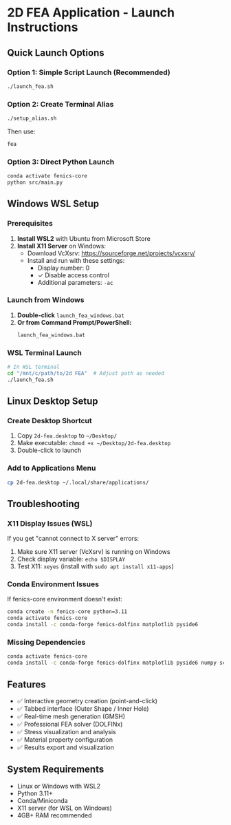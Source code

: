 # 2D FEA Application - Launch Instructions

## Quick Launch Options

### Option 1: Simple Script Launch (Recommended)
```bash
./launch_fea.sh
```

### Option 2: Create Terminal Alias
```bash
./setup_alias.sh
```
Then use:
```bash
fea
```

### Option 3: Direct Python Launch
```bash
conda activate fenics-core
python src/main.py
```

## Windows WSL Setup

### Prerequisites
1. **Install WSL2** with Ubuntu from Microsoft Store
2. **Install X11 Server** on Windows:
   - Download VcXsrv: https://sourceforge.net/projects/vcxsrv/
   - Install and run with these settings:
     - Display number: 0
     - ✓ Disable access control
     - Additional parameters: `-ac`

### Launch from Windows
1. **Double-click** `launch_fea_windows.bat`
2. **Or from Command Prompt/PowerShell:**
   ```cmd
   launch_fea_windows.bat
   ```

### WSL Terminal Launch
```bash
# In WSL terminal
cd "/mnt/c/path/to/2d FEA"  # Adjust path as needed
./launch_fea.sh
```

## Linux Desktop Setup

### Create Desktop Shortcut
1. Copy `2d-fea.desktop` to `~/Desktop/`
2. Make executable: `chmod +x ~/Desktop/2d-fea.desktop`
3. Double-click to launch

### Add to Applications Menu
```bash
cp 2d-fea.desktop ~/.local/share/applications/
```

## Troubleshooting

### X11 Display Issues (WSL)
If you get "cannot connect to X server" errors:
1. Make sure X11 server (VcXsrv) is running on Windows
2. Check display variable: `echo $DISPLAY`
3. Test X11: `xeyes` (install with `sudo apt install x11-apps`)

### Conda Environment Issues
If fenics-core environment doesn't exist:
```bash
conda create -n fenics-core python=3.11
conda activate fenics-core
conda install -c conda-forge fenics-dolfinx matplotlib pyside6
```

### Missing Dependencies
```bash
conda activate fenics-core
conda install -c conda-forge fenics-dolfinx matplotlib pyside6 numpy scipy
```

## Features
- ✅ Interactive geometry creation (point-and-click)
- ✅ Tabbed interface (Outer Shape / Inner Hole)
- ✅ Real-time mesh generation (GMSH)
- ✅ Professional FEA solver (DOLFINx)
- ✅ Stress visualization and analysis
- ✅ Material property configuration
- ✅ Results export and visualization

## System Requirements
- Linux or Windows with WSL2
- Python 3.11+
- Conda/Miniconda
- X11 server (for WSL on Windows)
- 4GB+ RAM recommended
